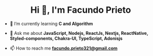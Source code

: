 <h1 align="center">Hi 👋, I'm Facundo Prieto</h1>

- 🌱 I’m currently learning **C and Algorithm**

- 💬 Ask me about **JavaScript, Nodejs, ReactJs, Nextjs, ReactNative, Styled-components, Chakra-UI, TypeScript, Adonisjs**

- 📫 How to reach me **facundo.prieto321@gmail.com**
